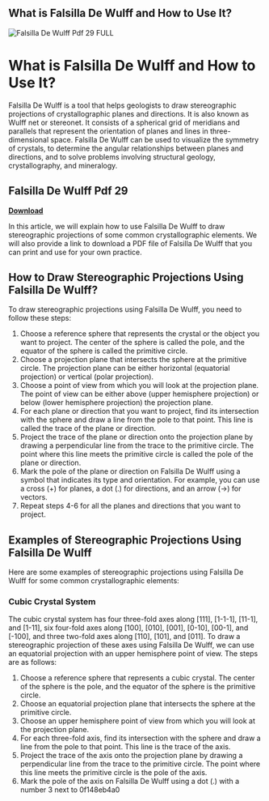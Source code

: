 ## What is Falsilla De Wulff and How to Use It?

 
![Falsilla De Wulff Pdf 29 __FULL__](https://image.jimcdn.com/app/cms/image/transf/dimension=210x1024:format=jpg/path/sd8542b2842d5a9a0/image/i927d295c109ff409/version/1316935734/image.jpg)

 
# What is Falsilla De Wulff and How to Use It?
 
Falsilla De Wulff is a tool that helps geologists to draw stereographic projections of crystallographic planes and directions. It is also known as Wulff net or stereonet. It consists of a spherical grid of meridians and parallels that represent the orientation of planes and lines in three-dimensional space. Falsilla De Wulff can be used to visualize the symmetry of crystals, to determine the angular relationships between planes and directions, and to solve problems involving structural geology, crystallography, and mineralogy.
 
## Falsilla De Wulff Pdf 29


[**Download**](https://www.google.com/url?q=https%3A%2F%2Fssurll.com%2F2tKFuB&sa=D&sntz=1&usg=AOvVaw3YHzHIfw2E6YH_4SLHscWe)

 
In this article, we will explain how to use Falsilla De Wulff to draw stereographic projections of some common crystallographic elements. We will also provide a link to download a PDF file of Falsilla De Wulff that you can print and use for your own practice.
 
## How to Draw Stereographic Projections Using Falsilla De Wulff?
 
To draw stereographic projections using Falsilla De Wulff, you need to follow these steps:
 
1. Choose a reference sphere that represents the crystal or the object you want to project. The center of the sphere is called the pole, and the equator of the sphere is called the primitive circle.
2. Choose a projection plane that intersects the sphere at the primitive circle. The projection plane can be either horizontal (equatorial projection) or vertical (polar projection).
3. Choose a point of view from which you will look at the projection plane. The point of view can be either above (upper hemisphere projection) or below (lower hemisphere projection) the projection plane.
4. For each plane or direction that you want to project, find its intersection with the sphere and draw a line from the pole to that point. This line is called the trace of the plane or direction.
5. Project the trace of the plane or direction onto the projection plane by drawing a perpendicular line from the trace to the primitive circle. The point where this line meets the primitive circle is called the pole of the plane or direction.
6. Mark the pole of the plane or direction on Falsilla De Wulff using a symbol that indicates its type and orientation. For example, you can use a cross (+) for planes, a dot (.) for directions, and an arrow (->) for vectors.
7. Repeat steps 4-6 for all the planes and directions that you want to project.

## Examples of Stereographic Projections Using Falsilla De Wulff
 
Here are some examples of stereographic projections using Falsilla De Wulff for some common crystallographic elements:
 
### Cubic Crystal System
 
The cubic crystal system has four three-fold axes along [111], [1-1-1], [11-1], and [1-11], six four-fold axes along [100], [010], [001], [0-10], [00-1], and [-100], and three two-fold axes along [110], [101], and [011]. To draw a stereographic projection of these axes using Falsilla De Wulff, we can use an equatorial projection with an upper hemisphere point of view. The steps are as follows:

1. Choose a reference sphere that represents a cubic crystal. The center of the sphere is the pole, and the equator of the sphere is the primitive circle.
2. Choose an equatorial projection plane that intersects the sphere at the primitive circle.
3. Choose an upper hemisphere point of view from which you will look at the projection plane.
4. For each three-fold axis, find its intersection with the sphere and draw a line from the pole to that point. This line is the trace of the axis.
5. Project the trace of the axis onto the projection plane by drawing a perpendicular line from
the trace to the primitive circle. The point where this line meets the primitive circle is
the pole of
the axis.
6. Mark
the pole
of
the axis on Falsilla De Wulff using
a dot (.) with
a number 3 next
to 0f148eb4a0
